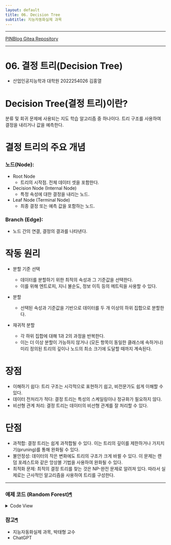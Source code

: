 ```yaml
---
layout: default
title: 06. Decision Tree
subtitle: 지능자동화실제 과목
---
```

-----

[PINBlog Gitea Repository](https://gitea.pinblog.codes/CBNU/06_Decision_Tree)

-----

# 06. 결정 트리(Decision Tree)
- 산업인공지능학과 대학원
    2022254026
        김홍열

# Decision Tree(결정 트리)이란?
분류 및 회귀 문제에 사용되는 지도 학습 알고리즘 중 하나이다. 
트리 구조를 사용하여 결정을 내리거나 값을 예측한다.


# 결정 트리의 주요 개념

### 노드(Node):

* Root Node
    - 트리의 시작점. 전체 데이터 셋을 포함한다.
* Decision Node (Internal Node)
    - 특정 속성에 대한 결정을 내리는 노드.
* Leaf Node (Terminal Node)
    - 최종 결정 또는 예측 값을 포함하는 노드.


### Branch (Edge): 

* 노드 간의 연결, 결정의 결과를 나타낸다.



# 작동 원리

* 분할 기준 선택
    - 데이터를 분할하기 위한 최적의 속성과 그 기준값을 선택한다. 
    - 이를 위해 엔트로피, 지니 불순도, 정보 이득 등의 메트릭을 사용할 수 있다.

* 분할
    - 선택된 속성과 기준값을 기반으로 데이터를 두 개 이상의 하위 집합으로 분할한다.

* 재귀적 분할
    - 각 하위 집합에 대해 1과 2의 과정을 반복한다. 
    - 이는 더 이상 분할이 가능하지 않거나 (모든 항목이 동일한 클래스에 속하거나) 미리 정의된 트리의 깊이나 노드의 최소 크기에 도달할 때까지 계속된다.


# 장점
* 이해하기 쉽다: 트리 구조는 시각적으로 표현하기 쉽고, 비전문가도 쉽게 이해할 수 있다.
* 데이터 전처리가 적다: 결정 트리는 특성의 스케일링이나 정규화가 필요하지 않다.
* 비선형 관계 처리: 결정 트리는 데이터의 비선형 관계를 잘 처리할 수 있다.


# 단점
* 과적합: 결정 트리는 쉽게 과적합될 수 있다. 이는 트리의 깊이를 제한하거나 가지치기(pruning)를 통해 완화될 수 있다.
* 불안정성: 데이터의 작은 변화에도 트리의 구조가 크게 바뀔 수 있다. 이 문제는 랜덤 포레스트와 같은 앙상블 기법을 사용하여 완화될 수 있다.
* 최적화 문제: 최적의 결정 트리를 찾는 것은 NP-완전 문제로 알려져 있다. 따라서 실제로는 근사적인 알고리즘을 사용하여 트리를 구성한다.


---

### 예제 코드 (Random Forest)[¶]()

<details>
<summary>Code View</summary>

<div markdown="1">
  
```c++

//Example 21-1. Creating and training a decision tree

#include <opencv2/opencv.hpp>
#include <stdio.h>
#include <iostream>

using namespace std;
using namespace cv;

void help(char **argv) {
	cout << "\n\n"
		<< "Using binary decision trees to learn to recognize poisonous\n"
		<< "    from edible mushrooms based on visible attributes.\n"
		<< "    This program demonstrates how to create and a train a \n"
		<< "    decision tree using ml library in OpenCV.\n"
		<< "Call:\n" << argv[0] << " <csv-file-path>\n\n"
		<< "\nIf you don't enter a file, it defaults to agaricus-lepiota.data\n"
		<< endl;
}

int main(int argc, char *argv[]) {
	// If the caller gave a filename, great. Otherwise, use a default.
	//
	//const char *csv_file_name = argc >= 2 ? argv[1] : "../mushroom/agaricus-lepiota.data";
	const char *csv_file_name = "agaricus-lepiota.data";
	cout << "OpenCV Version: " << CV_VERSION << endl;
	help(argv);

	// Read in the CSV file that we were given.
	//
	cv::Ptr<cv::ml::TrainData> data_set =
		cv::ml::TrainData::loadFromCSV(csv_file_name, // Input file name
			0, // Header lines (ignore this many)
			0, // Responses are (start) at thie column
			1, // Inputs start at this column
			"cat[0-22]" // All 23 columns are categorical
		);
	// Use defaults for delimeter (',') and missch ('?')
	// Verify that we read in what we think.
	//
	int n_samples = data_set->getNSamples();
	if (n_samples == 0) {
		cerr << "Could not read file: " << csv_file_name << endl;
		exit(-1);
	}
	else {
		cout << "Read " << n_samples << " samples from " << csv_file_name << endl;
	}

	// Split the data, so that 90% is train data
	//
	data_set->setTrainTestSplitRatio(0.90, false);
	int n_train_samples = data_set->getNTrainSamples();
	int n_test_samples = data_set->getNTestSamples();
	cout << "Found " << n_train_samples << " Train Samples, and "
		<< n_test_samples << " Test Samples" << endl;

	// Create a DTrees classifier.
	//
	cv::Ptr<cv::ml::RTrees> dtree = cv::ml::RTrees::create();
	// set parameters
	//
	// These are the parameters from the old mushrooms.cpp code
	// Set up priors to penalize "poisonous" 10x as much as "edible"
	//
	float _priors[] = { 1.0, 10.0 };
	cv::Mat priors(1, 2, CV_32F, _priors);
	dtree->setMaxDepth(8);
	dtree->setMinSampleCount(10);
	dtree->setRegressionAccuracy(0.01f);
	dtree->setUseSurrogates(false /* true */);
	dtree->setMaxCategories(15);
	dtree->setCVFolds(0 /*10*/); // nonzero causes core dump
	dtree->setUse1SERule(true);
	dtree->setTruncatePrunedTree(true);
	dtree->setPriors( priors );
	//dtree->setPriors(cv::Mat()); // ignore priors for now...
	// Now train the model
	// NB: we are only using the "train" part of the data set
	//
	dtree->train(data_set);

	// Having successfully trained the data, we should be able
	// to calculate the error on both the training data, as well
	// as the test data that we held out.
	//
	cv::Mat results;
	float train_performance = dtree->calcError(data_set,
		false, // use train data
		results // cv::noArray()
	);
	std::vector<cv::String> names;
	data_set->getNames(names);
	Mat flags = data_set->getVarSymbolFlags();

	// Compute some statistics on our own:
	//
	{
		cv::Mat expected_responses = data_set->getResponses();
		int good = 0, bad = 0, total = 0;
		for (int i = 0; i < data_set->getNTrainSamples(); ++i) {
			float received = results.at<float>(i, 0);
			float expected = expected_responses.at<float>(i, 0);
			cv::String r_str = names[(int)received];
			cv::String e_str = names[(int)expected];
			cout << "Expected: " << e_str << ", got: " << r_str << endl;
			if (received == expected)
				good++;
			else
				bad++;
			total++;
		}
		cout << "Correct answers: " << (float(good) / total) << " % " << endl;
		cout << "Incorrect answers: " << (float(bad) / total) << "%"
			<< endl;
	}
	float test_performance = dtree->calcError(data_set,
		true, // use test data
		results // cv::noArray()
	);
	cout << "Performance on training data: " << train_performance << "%" << endl;
	cout << "Performance on test data: " << test_performance << " % " << endl;
	return 0;
}

```

</div>

</details>



### 참고[¶]()

- 지능자동화실제 과목, 박태형 교수
- ChatGPT
